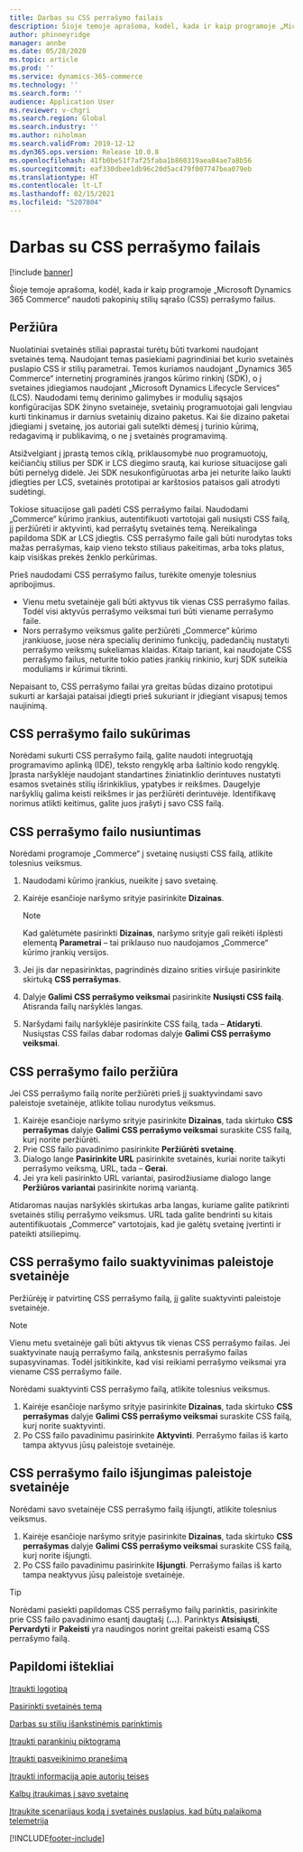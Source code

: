 ```yaml
---
title: Darbas su CSS perrašymo failais
description: Šioje temoje aprašoma, kodėl, kada ir kaip programoje „Microsoft Dynamics 365 Commerce“ naudoti pakopinių stilių sąrašo (CSS) perrašymo failus.
author: phinneyridge
manager: annbe
ms.date: 05/28/2020
ms.topic: article
ms.prod: ''
ms.service: dynamics-365-commerce
ms.technology: ''
ms.search.form: ''
audience: Application User
ms.reviewer: v-chgri
ms.search.region: Global
ms.search.industry: ''
ms.author: niholman
ms.search.validFrom: 2019-12-12
ms.dyn365.ops.version: Release 10.0.8
ms.openlocfilehash: 41fb0be51f7af25faba1b860319aea84ae7a8b56
ms.sourcegitcommit: eaf330dbee1db96c20d5ac479f007747bea079eb
ms.translationtype: HT
ms.contentlocale: lt-LT
ms.lasthandoff: 02/15/2021
ms.locfileid: "5207804"
---
```

# <a name="work-with-css-override-files"></a>Darbas su CSS perrašymo failais


[!include [banner](includes/banner.md)]

Šioje temoje aprašoma, kodėl, kada ir kaip programoje „Microsoft Dynamics 365 Commerce“ naudoti pakopinių stilių sąrašo (CSS) perrašymo failus.

## <a name="overview"></a>Peržiūra

Nuolatiniai svetainės stiliai paprastai turėtų būti tvarkomi naudojant svetainės temą. Naudojant temas pasiekiami pagrindiniai bet kurio svetainės puslapio CSS ir stilių parametrai. Temos kuriamos naudojant „Dynamics 365 Commerce“ internetinį programinės įrangos kūrimo rinkinį (SDK), o į svetaines įdiegiamos naudojant „Microsoft Dynamics Lifecycle Services“ (LCS). Naudodami temų derinimo galimybes ir modulių sąsajos konfigūracijas SDK žinyno svetainėje, svetainių programuotojai gali lengviau kurti tinkinamus ir darnius svetainių dizaino paketus. Kai šie dizaino paketai įdiegiami į svetainę, jos autoriai gali sutelkti dėmesį į turinio kūrimą, redagavimą ir publikavimą, o ne į svetainės programavimą.

Atsižvelgiant į įprastą temos ciklą, priklausomybė nuo programuotojų, keičiančių stilius per SDK ir LCS diegimo srautą, kai kuriose situacijose gali būti pernelyg didelė. Jei SDK nesukonfigūruotas arba jei neturite laiko laukti įdiegties per LCS, svetainės prototipai ar karštosios pataisos gali atrodyti sudėtingi.

Tokiose situacijose gali padėti CSS perrašymo failai. Naudodami „Commerce“ kūrimo įrankius, autentifikuoti vartotojai gali nusiųsti CSS failą, jį peržiūrėti ir aktyvinti, kad perrašytų svetainės temą. Nereikalinga papildoma SDK ar LCS įdiegtis. CSS perrašymo faile gali būti nurodytas toks mažas perrašymas, kaip vieno teksto stiliaus pakeitimas, arba toks platus, kaip visiškas prekės ženklo perkūrimas.

Prieš naudodami CSS perrašymo failus, turėkite omenyje tolesnius apribojimus.

- Vienu metu svetainėje gali būti aktyvus tik vienas CSS perrašymo failas. Todėl visi aktyvūs perrašymo veiksmai turi būti viename perrašymo faile.
- Nors perrašymo veiksmus galite peržiūrėti „Commerce“ kūrimo įrankiuose, juose nėra specialių derinimo funkcijų, padedančių nustatyti perrašymo veiksmų sukeliamas klaidas. Kitaip tariant, kai naudojate CSS perrašymo failus, neturite tokio paties įrankių rinkinio, kurį SDK suteikia moduliams ir kūrimui tikrinti.

Nepaisant to, CSS perrašymo failai yra greitas būdas dizaino prototipui sukurti ar karšajai pataisai įdiegti prieš sukuriant ir įdiegiant visapusį temos naujinimą.

## <a name="create-a-css-override-file"></a>CSS perrašymo failo sukūrimas

Norėdami sukurti CSS perrašymo failą, galite naudoti integruotąją programavimo aplinką (IDE), teksto rengyklę arba šaltinio kodo rengyklę. Įprasta naršyklėje naudojant standartines žiniatinklio derintuves nustatyti esamos svetainės stilių išrinkiklius, ypatybes ir reikšmes. Daugelyje naršyklių galima keisti reikšmes ir jas peržiūrėti derintuvėje. Identifikavę norimus atlikti keitimus, galite juos įrašyti į savo CSS failą.

## <a name="upload-a-css-override-file"></a>CSS perrašymo failo nusiuntimas

Norėdami programoje „Commerce“ į svetainę nusiųsti CSS failą, atlikite tolesnius veiksmus.

1. Naudodami kūrimo įrankius, nueikite į savo svetainę.
1. Kairėje esančioje naršymo srityje pasirinkite **Dizainas**.

    > [!NOTE]
    > Kad galėtumėte pasirinkti **Dizainas**, naršymo srityje gali reikėti išplėsti elementą **Parametrai** – tai priklauso nuo naudojamos „Commerce“ kūrimo įrankių versijos.

1. Jei jis dar nepasirinktas, pagrindinės dizaino srities viršuje pasirinkite skirtuką **CSS perrašymas**.
1. Dalyje **Galimi CSS perrašymo veiksmai** pasirinkite **Nusiųsti CSS failą**. Atisranda failų naršyklės langas.
1. Naršydami failų naršyklėje pasirinkite CSS failą, tada – **Atidaryti**. Nusiųstas CSS failas dabar rodomas dalyje **Galimi CSS perrašymo veiksmai**.

## <a name="preview-a-css-override-file"></a>CSS perrašymo failo peržiūra

Jei CSS perrašymo failą norite peržiūrėti prieš jį suaktyvindami savo paleistoje svetainėje, atlikite toliau nurodytus veiksmus.

1. Kairėje esančioje naršymo srityje pasirinkite **Dizainas**, tada skirtuko **CSS perrašymas** dalyje **Galimi CSS perrašymo veiksmai** suraskite CSS failą, kurį norite peržiūrėti.
1. Prie CSS failo pavadinimo pasirinkite **Peržiūrėti svetainę**.
1. Dialogo lange **Pasirinkite URL** pasirinkite svetainės, kuriai norite taikyti perrašymo veiksmą, URL, tada – **Gerai**.
1. Jei yra keli pasirinkto URL variantai, pasirodžiusiame dialogo lange **Peržiūros variantai** pasirinkite norimą variantą.

Atidaromas naujas naršyklės skirtukas arba langas, kuriame galite patikrinti svetainės stilių perrašymo veiksmus. URL tada galite bendrinti su kitais autentifikuotais „Commerce“ vartotojais, kad jie galėtų svetainę įvertinti ir pateikti atsiliepimų.

## <a name="activate-a-css-override-file-on-your-live-site"></a>CSS perrašymo failo suaktyvinimas paleistoje svetainėje

Peržiūrėję ir patvirtinę CSS perrašymo failą, jį galite suaktyvinti paleistoje svetainėje.

> [!NOTE]
> Vienu metu svetainėje gali būti aktyvus tik vienas CSS perrašymo failas. Jei suaktyvinate naują perrašymo failą, ankstesnis perrašymo failas supasyvinamas. Todėl įsitikinkite, kad visi reikiami perrašymo veiksmai yra viename CSS perrašymo faile.

Norėdami suaktyvinti CSS perrašymo failą, atlikite tolesnius veiksmus.

1. Kairėje esančioje naršymo srityje pasirinkite **Dizainas**, tada skirtuko **CSS perrašymas** dalyje **Galimi CSS perrašymo veiksmai** suraskite CSS failą, kurį norite suaktyvinti.
1. Po CSS failo pavadinimu pasirinkite **Aktyvinti**. Perrašymo failas iš karto tampa aktyvus jūsų paleistoje svetainėje.

## <a name="deactivate-a-css-override-file-on-your-live-site"></a>CSS perrašymo failo išjungimas paleistoje svetainėje

Norėdami savo svetainėje CSS perrašymo failą išjungti, atlikite tolesnius veiksmus.

1. Kairėje esančioje naršymo srityje pasirinkite **Dizainas**, tada skirtuko **CSS perrašymas** dalyje **Galimi CSS perrašymo veiksmai** suraskite CSS failą, kurį norite išjungti.
1. Po CSS failo pavadinimu pasirinkite **Išjungti**. Perrašymo failas iš karto tampa neaktyvus jūsų paleistoje svetainėje.

> [!TIP]
> Norėdami pasiekti papildomas CSS perrašymo failų parinktis, pasirinkite prie CSS failo pavadinimo esantį daugtašį (**...**). Parinktys **Atsisiųsti**, **Pervardyti** ir **Pakeisti** yra naudingos norint greitai pakeisti esamą CSS perrašymo failą.

## <a name="additional-resources"></a>Papildomi ištekliai

[Įtraukti logotipą](add-logo.md)

[Pasirinkti svetainės temą](select-site-theme.md)

[Darbas su stilių išankstinėmis parinktimis](style-presets.md)

[Įtraukti parankinių piktogramą](add-favicon.md)

[Įtraukti pasveikinimo pranešimą](add-welcome-message.md)

[Įtraukti informaciją apie autorių teises](add-copyright-notice.md)

[Kalbų įtraukimas į savo svetainę](add-languages-to-site.md)

[Įtraukite scenarijaus kodą į svetainės puslapius, kad būtų palaikoma telemetrija](add-telemetry.md)


[!INCLUDE[footer-include](../includes/footer-banner.md)]